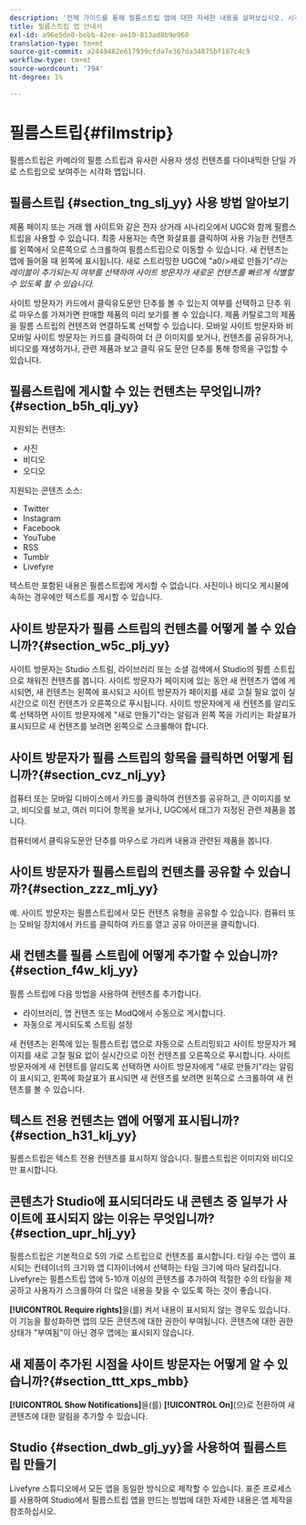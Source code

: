 ```yaml
---
description: '전체 가이드를 통해 필름스트립 앱에 대한 자세한 내용을 살펴보십시오. 시각화 앱은 복고풍 카메라 필름 스트립의 이미지를 보여줍니다. 팁기본을 참고하세요. '
title: 필름스트립 앱 안내서
exl-id: a96e5de0-bebb-42ee-ae10-813ad8b9e960
translation-type: tm+mt
source-git-commit: a2449482e617939cfda7e367da34875bf187c4c9
workflow-type: tm+mt
source-wordcount: '794'
ht-degree: 1%

---
```


# 필름스트립{#filmstrip}

필름스트립은 카메라의 필름 스트립과 유사한 사용자 생성 컨텐츠를 다이내믹한 단일 가로 스트립으로 보여주는 시각화 앱입니다.

## 필름스트립 {#section_tng_slj_yy} 사용 방법 알아보기

제품 페이지 또는 거래 웹 사이트와 같은 전자 상거래 시나리오에서 UGC와 함께 필름스트립을 사용할 수 있습니다. 최종 사용자는 측면 화살표를 클릭하여 사용 가능한 컨텐츠를 왼쪽에서 오른쪽으로 스크롤하여 필름스트립으로 이동할 수 있습니다. 새 컨텐츠는 앱에 들어올 때 왼쪽에 표시됩니다. 새로 스트리밍한 UGC에 &quot;a0/>새로 만들기&#x200B;*&quot;라는 레이블이 추가되는지 여부를 선택하여 사이트 방문자가 새로운 컨텐츠를 빠르게 식별할 수 있도록 할 수 있습니다.*

사이트 방문자가 카드에서 클릭유도문안 단추를 볼 수 있는지 여부를 선택하고 단추 위로 마우스를 가져가면 판매할 제품의 미리 보기를 볼 수 있습니다. 제품 카탈로그의 제품을 필름 스트립의 컨텐츠와 연결하도록 선택할 수 있습니다. 모바일 사이트 방문자와 비모바일 사이트 방문자는 카드를 클릭하여 더 큰 이미지를 보거나, 컨텐츠를 공유하거나, 비디오를 재생하거나, 관련 제품과 보고 클릭 유도 문안 단추를 통해 항목을 구입할 수 있습니다.

## 필름스트립에 게시할 수 있는 컨텐츠는 무엇입니까?{#section_b5h_qlj_yy}

지원되는 컨텐츠:

* 사진
* 비디오
* 오디오

지원되는 콘텐츠 소스:

* Twitter
* Instagram
* Facebook
* YouTube
* RSS
* Tumblr
* Livefyre

텍스트만 포함된 내용은 필름스트립에 게시할 수 없습니다. 사진이나 비디오 게시물에 속하는 경우에만 텍스트를 게시할 수 있습니다.

## 사이트 방문자가 필름 스트립의 컨텐츠를 어떻게 볼 수 있습니까?{#section_w5c_plj_yy}

사이트 방문자는 Studio 스트림, 라이브러리 또는 소셜 검색에서 Studio의 필름 스트립으로 채워진 컨텐츠를 봅니다. 사이트 방문자가 페이지에 있는 동안 새 컨텐츠가 앱에 게시되면, 새 컨텐츠는 왼쪽에 표시되고 사이트 방문자가 페이지를 새로 고칠 필요 없이 실시간으로 이전 컨텐츠가 오른쪽으로 푸시됩니다. 사이트 방문자에게 새 컨텐츠를 알리도록 선택하면 사이트 방문자에게 &quot;새로 만들기&quot;라는 알림과 왼쪽 쪽을 가리키는 화살표가 표시되므로 새 컨텐츠를 보려면 왼쪽으로 스크롤해야 합니다.

## 사이트 방문자가 필름 스트립의 항목을 클릭하면 어떻게 됩니까?{#section_cvz_nlj_yy}

컴퓨터 또는 모바일 디바이스에서 카드를 클릭하여 컨텐츠를 공유하고, 큰 이미지를 보고, 비디오를 보고, 여러 미디어 항목을 보거나, UGC에서 태그가 지정된 관련 제품을 봅니다.

컴퓨터에서 클릭유도문안 단추를 마우스로 가리켜 내용과 관련된 제품을 봅니다.

## 사이트 방문자가 필름스트립의 컨텐츠를 공유할 수 있습니까?{#section_zzz_mlj_yy}

예. 사이트 방문자는 필름스트립에서 모든 컨텐츠 유형을 공유할 수 있습니다. 컴퓨터 또는 모바일 장치에서 카드를 클릭하여 카드를 열고 공유 아이콘을 클릭합니다.

## 새 컨텐츠를 필름 스트립에 어떻게 추가할 수 있습니까?{#section_f4w_klj_yy}

필름 스트립에 다음 방법을 사용하여 컨텐츠를 추가합니다.

* 라이브러리, 앱 컨텐츠 또는 ModQ에서 수동으로 게시합니다.
* 자동으로 게시되도록 스트림 설정

새 컨텐츠는 왼쪽에 있는 필름스트립 앱으로 자동으로 스트리밍되고 사이트 방문자가 페이지를 새로 고칠 필요 없이 실시간으로 이전 컨텐츠를 오른쪽으로 푸시합니다. 사이트 방문자에게 새 컨텐트를 알리도록 선택하면 사이트 방문자에게 &quot;새로 만들기&quot;라는 알림이 표시되고, 왼쪽에 화살표가 표시되면 새 컨텐츠를 보려면 왼쪽으로 스크롤하여 새 컨텐츠를 볼 수 있습니다.

## 텍스트 전용 컨텐츠는 앱에 어떻게 표시됩니까?{#section_h31_klj_yy}

필름스트립은 텍스트 전용 컨텐츠를 표시하지 않습니다. 필름스트립은 이미지와 비디오만 표시합니다.

## 콘텐츠가 Studio에 표시되더라도 내 콘텐츠 중 일부가 사이트에 표시되지 않는 이유는 무엇입니까?{#section_upr_hlj_yy}

필름스트립은 기본적으로 5의 가로 스트립으로 컨텐츠를 표시합니다. 타일 수는 앱이 표시되는 컨테이너의 크기와 앱 디자이너에서 선택하는 타일 크기에 따라 달라집니다. Livefyre는 필름스트립 앱에 5-10개 이상의 콘텐츠를 추가하여 적절한 수의 타일을 제공하고 사용자가 스크롤하여 더 많은 내용을 찾을 수 있도록 하는 것이 좋습니다.

**[!UICONTROL Require rights]**&#x200B;을(를) 켜서 내용이 표시되지 않는 경우도 있습니다. 이 기능을 활성화하면 앱의 모든 콘텐츠에 대한 권한이 부여됩니다. 콘텐츠에 대한 권한 상태가 &quot;부여됨&quot;이 아닌 경우 앱에는 표시되지 않습니다.

## 새 제품이 추가된 시점을 사이트 방문자는 어떻게 알 수 있습니까?{#section_ttt_xps_mbb}

**[!UICONTROL Show Notifications]**&#x200B;을(를) **[!UICONTROL On]**(으)로 전환하여 새 콘텐츠에 대한 알림을 추가할 수 있습니다.

## Studio {#section_dwb_glj_yy}을 사용하여 필름스트립 만들기

Livefyre 스튜디오에서 모든 앱을 동일한 방식으로 제작할 수 있습니다. 표준 프로세스를 사용하여 Studio에서 필름스트립 앱을 만드는 방법에 대한 자세한 내용은 앱 제작을 참조하십시오.
